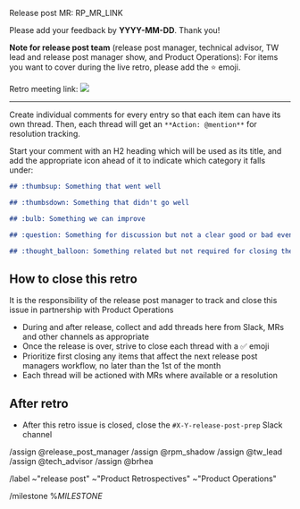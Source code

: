 <!--
The Release Post Manager uses this issue to collect feedback on the release post. This issue is created by [release post branch creation task](https://about.gitlab.com/handbook/marketing/blog/release-posts/#release-post-branch-creation-rake-task)

Guidelines for the release post manager before submitting the issue:

- Give the issue a title: Release Post X.Y Retrospective
- Replace the release post MR link
- Use the correct month to the feedback date
- Assign milestone

You can remove this comment once you completed the items above.
-->

Release post MR: RP_MR_LINK

Please add your feedback by **YYYY-MM-DD**. Thank you!

**Note for release post team** (release post manager, technical advisor, TW lead and release post manager show, and Product Operations): For items you want to cover during the live retro, please add the :star: emoji.

Retro meeting link: <a target="_blank" href="https://calendar.google.com/event?action=TEMPLATE&amp;tmeid=MXZpZXBoNDgxNTVsMnZvN2kycDY5MGtramsgb2dvbG93aW5za2lAZ2l0bGFiLmNvbQ&amp;tmsrc=ogolowinski%40gitlab.com"><img border="0" src="https://www.google.com/calendar/images/ext/gc_button1_en.gif"></a>

***

Create individual comments for every entry so that each item can have its own thread. Then, each thread will get an `**Action: @mention**` for resolution tracking.

Start your comment with an H2 heading which will be used as its title, and add
the appropriate icon ahead of it to indicate which category it falls under:

```md
## :thumbsup: Something that went well
```
```md
## :thumbsdown: Something that didn't go well
```
```md
## :bulb: Something we can improve
```
```md
## :question: Something for discussion but not a clear good or bad event to improve upon
```
```md
## :thought_balloon: Something related but not required for closing the retro
```

## How to close this retro

It is the responsibility of the release post manager to track and close this issue in partnership with Product Operations

- During and after release, collect and add threads here from Slack, MRs and other channels as appropriate
- Once the release is over, strive to close each thread with a :white_check_mark: emoji
- Prioritize first closing any items that affect the next release post managers workflow, no later than the 1st of the month
- Each thread will be actioned with MRs where available or a resolution

## After retro

- After this retro issue is closed, close the `#X-Y-release-post-prep` Slack channel

/assign @release_post_manager
/assign @rpm_shadow
/assign @tw_lead
/assign @tech_advisor
/assign @brhea

/label ~"release post" ~"Product Retrospectives" ~"Product Operations"

/milestone %_MILESTONE_
